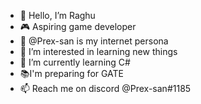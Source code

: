 - 👋 Hello, I’m Raghu
- 🎮 Aspiring game developer
- 📔 @Prex-san is my internet persona
- 👀 I’m interested in learning new things
- 🌱 I’m currently learning C#
- 📚I'm preparing for GATE
- 📫 Reach me on discord @Prex-san#1185


<!---
Prex-san/Prex-san is a ✨ special ✨ repository because its `README.md` (this file) appears on your GitHub profile.
You can click the Preview link to take a look at your changes.
--->
